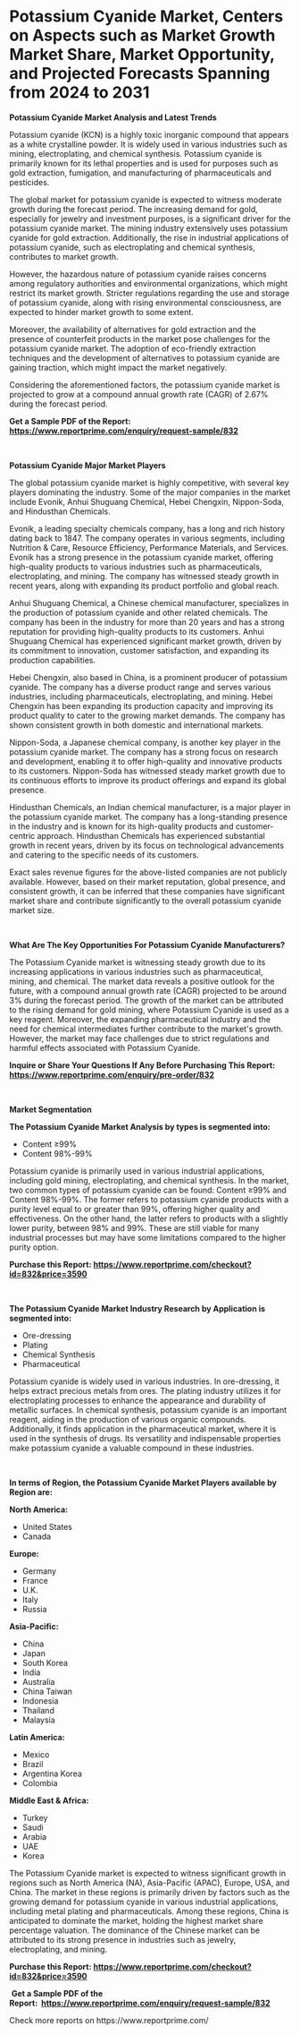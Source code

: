<p><h1>Potassium Cyanide Market, Centers on Aspects such as Market Growth Market Share, Market Opportunity, and Projected Forecasts Spanning from 2024 to 2031</h1></p><p><strong>Potassium Cyanide Market Analysis and Latest Trends</strong></p>
<p><p>Potassium cyanide (KCN) is a highly toxic inorganic compound that appears as a white crystalline powder. It is widely used in various industries such as mining, electroplating, and chemical synthesis. Potassium cyanide is primarily known for its lethal properties and is used for purposes such as gold extraction, fumigation, and manufacturing of pharmaceuticals and pesticides.</p><p>The global market for potassium cyanide is expected to witness moderate growth during the forecast period. The increasing demand for gold, especially for jewelry and investment purposes, is a significant driver for the potassium cyanide market. The mining industry extensively uses potassium cyanide for gold extraction. Additionally, the rise in industrial applications of potassium cyanide, such as electroplating and chemical synthesis, contributes to market growth.</p><p>However, the hazardous nature of potassium cyanide raises concerns among regulatory authorities and environmental organizations, which might restrict its market growth. Stricter regulations regarding the use and storage of potassium cyanide, along with rising environmental consciousness, are expected to hinder market growth to some extent.</p><p>Moreover, the availability of alternatives for gold extraction and the presence of counterfeit products in the market pose challenges for the potassium cyanide market. The adoption of eco-friendly extraction techniques and the development of alternatives to potassium cyanide are gaining traction, which might impact the market negatively.</p><p>Considering the aforementioned factors, the potassium cyanide market is projected to grow at a compound annual growth rate (CAGR) of 2.67% during the forecast period.</p></p>
<p><strong>Get a Sample PDF of the Report:&nbsp; <a href="https://www.reportprime.com/enquiry/request-sample/832">https://www.reportprime.com/enquiry/request-sample/832</a></strong></p>
<p>&nbsp;</p>
<p><strong>Potassium Cyanide Major Market Players</strong></p>
<p><p>The global potassium cyanide market is highly competitive, with several key players dominating the industry. Some of the major companies in the market include Evonik, Anhui Shuguang Chemical, Hebei Chengxin, Nippon-Soda, and Hindusthan Chemicals.</p><p>Evonik, a leading specialty chemicals company, has a long and rich history dating back to 1847. The company operates in various segments, including Nutrition & Care, Resource Efficiency, Performance Materials, and Services. Evonik has a strong presence in the potassium cyanide market, offering high-quality products to various industries such as pharmaceuticals, electroplating, and mining. The company has witnessed steady growth in recent years, along with expanding its product portfolio and global reach.</p><p>Anhui Shuguang Chemical, a Chinese chemical manufacturer, specializes in the production of potassium cyanide and other related chemicals. The company has been in the industry for more than 20 years and has a strong reputation for providing high-quality products to its customers. Anhui Shuguang Chemical has experienced significant market growth, driven by its commitment to innovation, customer satisfaction, and expanding its production capabilities.</p><p>Hebei Chengxin, also based in China, is a prominent producer of potassium cyanide. The company has a diverse product range and serves various industries, including pharmaceuticals, electroplating, and mining. Hebei Chengxin has been expanding its production capacity and improving its product quality to cater to the growing market demands. The company has shown consistent growth in both domestic and international markets.</p><p>Nippon-Soda, a Japanese chemical company, is another key player in the potassium cyanide market. The company has a strong focus on research and development, enabling it to offer high-quality and innovative products to its customers. Nippon-Soda has witnessed steady market growth due to its continuous efforts to improve its product offerings and expand its global presence.</p><p>Hindusthan Chemicals, an Indian chemical manufacturer, is a major player in the potassium cyanide market. The company has a long-standing presence in the industry and is known for its high-quality products and customer-centric approach. Hindusthan Chemicals has experienced substantial growth in recent years, driven by its focus on technological advancements and catering to the specific needs of its customers.</p><p>Exact sales revenue figures for the above-listed companies are not publicly available. However, based on their market reputation, global presence, and consistent growth, it can be inferred that these companies have significant market share and contribute significantly to the overall potassium cyanide market size.</p></p>
<p>&nbsp;</p>
<p><strong>What Are The Key Opportunities For Potassium Cyanide Manufacturers?</strong></p>
<p><p>The Potassium Cyanide market is witnessing steady growth due to its increasing applications in various industries such as pharmaceutical, mining, and chemical. The market data reveals a positive outlook for the future, with a compound annual growth rate (CAGR) projected to be around 3% during the forecast period. The growth of the market can be attributed to the rising demand for gold mining, where Potassium Cyanide is used as a key reagent. Moreover, the expanding pharmaceutical industry and the need for chemical intermediates further contribute to the market's growth. However, the market may face challenges due to strict regulations and harmful effects associated with Potassium Cyanide.</p></p>
<p><strong>Inquire or Share Your Questions If Any Before Purchasing This Report: <a href="https://www.reportprime.com/enquiry/pre-order/832">https://www.reportprime.com/enquiry/pre-order/832</a></strong></p>
<p>&nbsp;</p>
<p><strong>Market Segmentation</strong></p>
<p><strong>The Potassium Cyanide Market Analysis by types is segmented into:</strong></p>
<p><ul><li>Content ≥99%</li><li>Content 98%-99%</li></ul></p>
<p><p>Potassium cyanide is primarily used in various industrial applications, including gold mining, electroplating, and chemical synthesis. In the market, two common types of potassium cyanide can be found: Content ≥99% and Content 98%-99%. The former refers to potassium cyanide products with a purity level equal to or greater than 99%, offering higher quality and effectiveness. On the other hand, the latter refers to products with a slightly lower purity, between 98% and 99%. These are still viable for many industrial processes but may have some limitations compared to the higher purity option.</p></p>
<p><strong>Purchase this Report:&nbsp;<a href="https://www.reportprime.com/checkout?id=832&price=3590">https://www.reportprime.com/checkout?id=832&price=3590</a></strong></p>
<p>&nbsp;</p>
<p><strong>The Potassium Cyanide Market Industry Research by Application is segmented into:</strong></p>
<p><ul><li>Ore-dressing</li><li>Plating</li><li>Chemical Synthesis</li><li>Pharmaceutical</li></ul></p>
<p><p>Potassium cyanide is widely used in various industries. In ore-dressing, it helps extract precious metals from ores. The plating industry utilizes it for electroplating processes to enhance the appearance and durability of metallic surfaces. In chemical synthesis, potassium cyanide is an important reagent, aiding in the production of various organic compounds. Additionally, it finds application in the pharmaceutical market, where it is used in the synthesis of drugs. Its versatility and indispensable properties make potassium cyanide a valuable compound in these industries.</p></p>
<p>&nbsp;</p>
<p><strong>In terms of Region, the Potassium Cyanide Market Players available by Region are:</strong></p>
<p>
    <p> <strong> North America: </strong>
        <ul>
            <li>United States</li>
            <li>Canada</li>
        </ul>
        </p> 
    <p> <strong> Europe: </strong>
        <ul>
            <li>Germany</li>
            <li>France</li>
            <li>U.K.</li>
            <li>Italy</li>
            <li>Russia</li>
        </ul>
        </p> 
    <p> <strong> Asia-Pacific: </strong>
        <ul>
            <li>China</li>
            <li>Japan</li>
            <li>South Korea</li>
            <li>India</li>
            <li>Australia</li>
            <li>China Taiwan</li>
            <li>Indonesia</li>
            <li>Thailand</li>
            <li>Malaysia</li>
        </ul>
        </p> 
    <p> <strong> Latin America: </strong>
        <ul>
            <li>Mexico</li>
            <li>Brazil</li>
            <li>Argentina Korea</li>
            <li>Colombia</li>
        </ul>
        </p> 
    <p> <strong> Middle East & Africa: </strong>
        <ul>
            <li>Turkey</li>
            <li>Saudi</li>
            <li>Arabia</li>
            <li>UAE</li>
            <li>Korea</li>
        </ul>
    </p>
    </p>
<p><p>The Potassium Cyanide market is expected to witness significant growth in regions such as North America (NA), Asia-Pacific (APAC), Europe, USA, and China. The market in these regions is primarily driven by factors such as the growing demand for potassium cyanide in various industrial applications, including metal plating and pharmaceuticals. Among these regions, China is anticipated to dominate the market, holding the highest market share percentage valuation. The dominance of the Chinese market can be attributed to its strong presence in industries such as jewelry, electroplating, and mining.</p></p>
<p><strong>Purchase this Report: <a href="https://www.reportprime.com/checkout?id=832&price=3590">https://www.reportprime.com/checkout?id=832&price=3590</a></strong></p>
<p>&nbsp;<strong>Get a Sample PDF of the Report:&nbsp;&nbsp;<a href="https://www.reportprime.com/enquiry/request-sample/832">https://www.reportprime.com/enquiry/request-sample/832</a></strong></p>
<p><strong></strong></p>
<p>Check more reports on https://www.reportprime.com/</p>